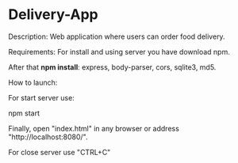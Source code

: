 # Delivery-App
Description:
Web application where users can order food delivery.

Requirements:
For install and using server you have download npm.

After that __npm install__: express, body-parser, cors, sqlite3, md5.

How to launch:

For start server use:

npm start

Finally, open "index.html" in any browser or address "http://localhost:8080/".

For close server use "CTRL+C"

